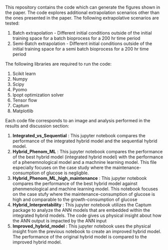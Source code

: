 This repository contains the code which can generate the figures shown in the paper.
The code explores additional extrapolation scenarios other than the ones presented in the paper.
The following extrapolative scenarios are tested:
  1. Batch extrapolation - Different initial conditions outside of the initial training space for a batch bioprocess for a 200 hr time period
  2. Semi-Batch extrapolation - Different initial conditions outside of the initial training space for a semi batch bioprocess for a 200 hr time period

The following libraries are required to run the code:
  1. Scikit learn
  2. Numpy
  3. Scipy
  4. Pyomo
  5. Ipopt optimization solver
  6. Tensor flow
  7. Captum
  8. Matplotlib

Each code file corresponds to an image and analysis performed in the results and discussion section:
 1. **Integrated_vs_Sequential** : This jupyter notebook compares the performance of the integrated hybrid model and the sequential hybrid model.
 2. **Hybrid_Phenom_ML** : This jupyter notebook compares the performance of the best hybrid model (integrated hybrid model) with the performance of a phenemnological model and a machnine learning model. This file especially focuses on the case study where the maintenance-consumption of glucose is negligble.
 3. **Hybrid_Phenom_ML_high_maintenance** : This jupyter notebook compares the performance of the best hybrid model against phenmenological and machine learning model. This notebook focuses on the case stufy where the maintenance-consumption of glucose is high and comparable to the growth-consumption of glucose
 4. **Hybrid_Interpretability** : This jupyter notebook utilizes the Captum package to analyze the ANN models that are embedded within the integrated hybrid models. The code gives us physical insight about how the ANN output is impacted by the ANN input
 5. **Improved_hybrid_model** : This jupyter notebook uses the physical insight from the previous notebook to create an improved hybrid model. The performance of the original hybrid model is compared to the improved hybrid model.

